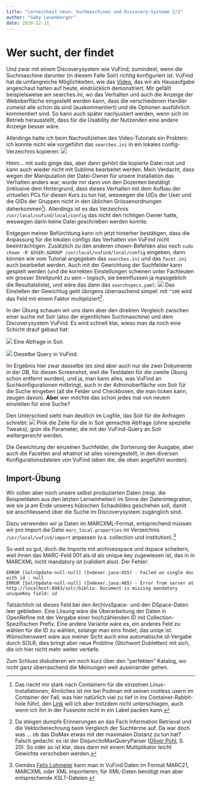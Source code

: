 ```yaml
---
title: "Lerneinheit neun: Suchmaschinen und Discovery-Systeme 2/2"
author: "Gaby Leuenberger"
date: 2020-12-11
---
```

# Wer sucht, der findet

Und zwar mit einem Discoverysystem wie VuFind; zumindest, wenn die Suchmaschine darunter (in diesem Falle Solr) richtig konfiguriert ist. VuFind hat da umfangreiche Möglichkeiten, wie das [Video](https://www.youtube.com/watch?v=qFbW8u9UQyM&list=PL5_8_wT3JpgE5rv38PwE2ulKlgzBY389y&index=4), das wir als Hausaufgabe angeschaut hatten auf heute, eindrücklich demonstriert. Mir gefällt beispielsweise am searches.ini, wo das Verhalten und auch die Anzeige der Weboberfläche eingestellt werden kann, dass die verschiedenen Handler zumeist alle schon da sind (auskommentiert) und die Optionen ausführlich kommentiert sind. So kann auch später nachjustiert werden, wenn sich im Betrieb herausstellt, dass für die Usability der Nutzenden eine andere Anzeige besser wäre.

Allerdings hatte ich beim Nachvollziehen des Video-Tutorials ein Problem: ich konnte nicht wie vorgeführt das `searches.ini` in ein lokales config-Verzeichnis kopieren:
![](https://i.imgur.com/EG6hzY3.png)

Hmm... mit sudo ginge das, aber dann gehört die kopierte Datei root und kann auch wieder nicht mit Sublime bearbeitet werden. Mein Verdacht, dass wegen der Manipulation der Datei-Owner für unsere Installation das Verhalten anders war, wurde mir dann von den Dozenten bestätigt (inklusive dem Hintergrund, dass dieses Verhalten mit dem Aufbau der virtuellen PCs für diesen Kurs zu tun hat, weswegen die UIDs der User und die GIDs der Gruppen nicht in den üblichen Grössenordnungen daherkommen[^1]). Allerdings ist es das Verzeichnis `/usr/local/vufind/local/config` das nicht den richtigen Owner hatte, weswegen darin keine Datei geschrieben werden konnte.

[^1]: Das riecht mir stark nach Containern für die einzelnen Linux-Installationen; Ähnliches ist mir bei Podman mit seinen rootless usern im Container der Fall, was hier natürlich viel zu tief in ins Container-Rabbit-hole führt, den [Link](https://access.redhat.com/documentation/en-us/red_hat_enterprise_linux_atomic_host/7/html-single/managing_containers/index#set_up_for_rootless_containers) will ich aber trotzdem nicht unterschlagen, auch wenn ich ihn in der Fussnote nicht in ein Label packen kann.

Entgegen meiner Befürchtung kann ich jetzt hinterher bestätigen, dass die Anpassung für die lokalen configs das Verhalten von VuFind nicht beeinträchtigen. Zusätzlich zu den anderen chown-Befehlen also noch `sudo chown -R $USER:$GROUP /usr/local/vufind/local/config` eingeben, dann können wie vom Tutorial angegeben das `searches.ini` und das `facet.ini` auch bearbeitet werden. Auch mit der Gewichtung der Suchfelder kann gespielt werden (und die korrekten Einstellungen scheinen unter Fachleuten ein grosser Streitpunkt zu sein &ndash; logisch, sie beeinflussen ja massgeblich die Resultatsliste), und wäre das dann das `searchspecs.yaml`:
![]({{site.baseurl}}/assets/VuFind/searchspecs.png)
Das Einstellen der Gewichtug geht übrigens überraschend simpel: mit `^100` wird das Feld mit einem Faktor multipliziert[^2].

[^2]: Da steigen dumpfe Erinnerungen an das Fach Information Retrieval und die Vektorberechnung beim Vergleich der Suchterme auf. Da war doch was ... ob das DisMax etwas mit der maximalen Distanz zu tun hat? Falsch gedacht: es ist der DisjunctioMaxQueryParser ([Oliver Pohl](http://amor.cms.hu-berlin.de/~pololive/Publications/Bachelorarbeit-OliverPohl-534230.pdf), S. 20). So oder so ist klar, dass dann mit einem Multiplikator leicht Gewichte verschoben werden.

In der Übung schauen wir uns dann aber den direkten Vergleich zwischen einer suche mit Solr (also der eigentlichen Suchmaschine) und dem Discoverysystem VuFind. Es wird schnell klar, wieso man da noch eine Schicht drauf gebaut hat:

![]({{site.baseurl}}/assets/VuFind/solr_query.png)
Eine Abfrage in Solr.

![]({{site.baseurl}}/assets/VuFind/vufind_query.png)
Dieselbe Query in VuFind.

Im Ergebnis hier zwar dasselbe (es sind aber auch nur die zwei Dokumente in der DB, für diesen Screenshot, weil die Testdaten für die zweite Übung schon entfernt wurden), und ja, man kann alles, was VuFind an Suchkonfigurationen mitbringt, auch in der Adminoberfläche von Solr für die Suche eingeben (all die Felder und Checkboxen, die man ticken kann, zeugen davon). **Aber** wer möchte das schon jedes mal von neuem einstellen für eine Suche?

Den Unterschied sieht man deutlich im Logfile, das Solr für die Anfragen schreibt:
![]({{site.baseurl}}/assets/VuFind/solr_vs_vufind_log.png)
Pink die Zeile für die in Solr gemachte Abfrage (ohne spezielle Tweaks), grün die Parameter, die mit der VuFind-Query an Solr weitergereicht werden.

Die Gewichtung der einzelnen Suchfelder, die Sortierung der Ausgabe, aber auch die Facetten and whatnot ist alles voreingestellt, in den diversen Konfigurationsdateien von VuFind (eben die, die oben angeführt wurden).

## Import-Übung
Wir sollen aber noch unsere selbst produzierten Daten (resp. die Beispieldaten aus den letzten Lerneinheiten) im Sinne der Datenintegration, wie sie ja am Ende unseres hübschen Schaubildes geschehen soll, damit sie anschliessend über die Suche im Discoverysystem zugänglich sind.

Dazu verwenden wir ja Daten im MARCXML-Format, entsprechend müssen wir pro Import die Datei `marc_local.properties` im Verzeichnis `/usr/local/vufind/import` anpassen (v.a. collection und institution).[^3]

[^3]: Gemäss [Felix Lohmeier](https://felixlohmeier.gitbooks.io/vufind-tutorial-de/content/04_Installation_Testimport.html) kann man in VuFind Daten im Format MARC21, MARCXML oder XML importieren; für XML-Daten benötigt man aber entsprechende XSLT-Dateien.

So weit so gut, doch die Importe mit archivesspace und dspace scheitern, weil ihnen das MARC-Feld 001 als id als unique key zugewiesen ist, das in in MARCXML nicht mandatory ist (validiert also).
Der Fehler:
```
ERROR [SolrUpdate-null-null] (Indexer.java:455) - Failed on single doc with id : null
ERROR [SolrUpdate-null-null] (Indexer.java:465) - Error from server at http://localhost:8983/solr/biblio: Document is missing mandatory uniqueKey field: id
```
Tatsächlich ist dieses Feld bei den ArchivsSpace- und den DSpace-Daten leer geblieben. Eine Lösung wäre die Überarbeitung der Daten in OpenRefine mit der Vergabe einer hochzählenden ID mit Collection-Spezifischen Prefix. Eine andere Variante wäre es, ein anderes Feld zu wählen für die ID zu wählen, solange man eins findet, das uniqe ist. Wünschenswert wäre aus meiner Sicht auch eine automatische id-Vergabe durch SOLR; dies bringt aber neue Problme (Stichwort Dubletten) mit sich, die ich hier nicht mehr weiter vertiefe.

Zum Schluss diskutieren wir noch kurz über den "perfekten" Katalog, wo nicht ganz überraschend die Meinungen weit auseinander gehen.
